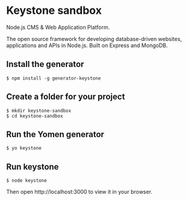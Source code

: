 # Keystone sandbox
Node.js CMS &amp; Web Application Platform.

The open source framework for developing database-driven websites, applications and APIs in Node.js. Built on Express and MongoDB.

## Install the generator
```
$ npm install -g generator-keystone
```

## Create a folder for your project
```
$ mkdir keystone-sandbox
$ cd keystone-sandbox
```
## Run the Yomen generator
```
$ yo keystone
```
## Run keystone
```
$ node keystone
```
Then open http://localhost:3000 to view it in your browser.

